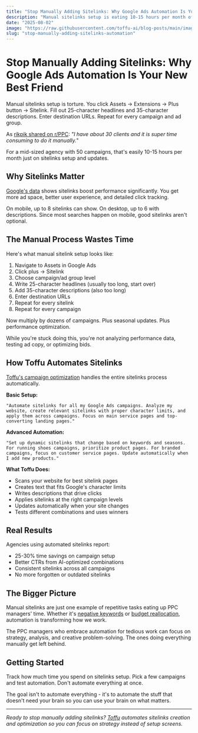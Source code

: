 ```yaml
---
title: "Stop Manually Adding Sitelinks: Why Google Ads Automation Is Your New Best Friend"
description: "Manual sitelinks setup is eating 10-15 hours per month of your time. Here's how AI automation eliminates the tedious work while boosting CTRs by 20%."
date: "2025-08-02"
image: "https://raw.githubusercontent.com/toffu-ai/blog-posts/main/images/stop-manually-adding-sitelinks-automation-hero.avif"
slug: "stop-manually-adding-sitelinks-automation"
---
```


# Stop Manually Adding Sitelinks: Why Google Ads Automation Is Your New Best Friend

Manual sitelinks setup is torture. You click Assets → Extensions → Plus button → Sitelink. Fill out 25-character headlines and 35-character descriptions. Enter destination URLs. Repeat for every campaign and ad group.

As [rikpik shared on r/PPC](https://reddit.com/r/PPC/comments/1mdxop0/how_to_get_auction_insights_data_to_looker_studio/): *"I have about 30 clients and it is super time consuming to do it manually."* 

For a mid-sized agency with 50 campaigns, that's easily 10-15 hours per month just on sitelinks setup and updates.

## Why Sitelinks Matter

[Google's data](https://support.google.com/google-ads/answer/2375416?hl=en) shows sitelinks boost performance significantly. You get more ad space, better user experience, and detailed click tracking.

On mobile, up to 8 sitelinks can show. On desktop, up to 6 with descriptions. Since most searches happen on mobile, good sitelinks aren't optional.

## The Manual Process Wastes Time

Here's what manual sitelink setup looks like:
1. Navigate to Assets in Google Ads
2. Click plus → Sitelink 
3. Choose campaign/ad group level
4. Write 25-character headlines (usually too long, start over)
5. Add 35-character descriptions (also too long)
6. Enter destination URLs
7. Repeat for every sitelink
8. Repeat for every campaign

Now multiply by dozens of campaigns. Plus seasonal updates. Plus performance optimization.

While you're stuck doing this, you're not analyzing performance data, testing ad copy, or optimizing bids.

## How Toffu Automates Sitelinks

[Toffu's campaign optimization](https://toffu.ai/academy/campaign-optimization) handles the entire sitelinks process automatically.

**Basic Setup:**
```
"Automate sitelinks for all my Google Ads campaigns. Analyze my website, create relevant sitelinks with proper character limits, and apply them across campaigns. Focus on main service pages and top-converting landing pages."
```

**Advanced Automation:**
```
"Set up dynamic sitelinks that change based on keywords and seasons. For running shoes campaigns, prioritize product pages. For branded campaigns, focus on customer service pages. Update automatically when I add new products."
```

**What Toffu Does:**
- Scans your website for best sitelink pages
- Creates text that fits Google's character limits  
- Writes descriptions that drive clicks
- Applies sitelinks at the right campaign levels
- Updates automatically when your site changes
- Tests different combinations and uses winners

## Real Results

Agencies using automated sitelinks report:
- 25-30% time savings on campaign setup
- Better CTRs from AI-optimized combinations
- Consistent sitelinks across all campaigns
- No more forgotten or outdated sitelinks

## The Bigger Picture

Manual sitelinks are just one example of repetitive tasks eating up PPC managers' time. Whether it's [negative keywords](https://toffu.ai/blog/ai-automation-negative-keywords-google-ads) or [budget reallocation](https://toffu.ai/blog/budget-reallocation-automation-winning-campaigns), automation is transforming how we work.

The PPC managers who embrace automation for tedious work can focus on strategy, analysis, and creative problem-solving. The ones doing everything manually get left behind.

## Getting Started

Track how much time you spend on sitelinks setup. Pick a few campaigns and test automation. Don't automate everything at once.

The goal isn't to automate everything - it's to automate the stuff that doesn't need your brain so you can use your brain on what matters.

---

*Ready to stop manually adding sitelinks? [Toffu](https://toffu.ai) automates sitelinks creation and optimization so you can focus on strategy instead of setup screens.*